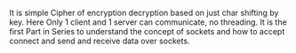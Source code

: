 It is simple Cipher of encryption decryption based on just char shifting by key.
Here Only 1 client and 1 server can communicate, no threading.
It is the first Part in Series to understand the concept of sockets and how to accept connect and send and receive data over sockets.
